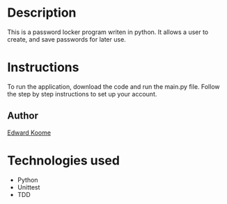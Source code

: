 # Description 

This is a password locker program writen in python. It allows a user to create, and save passwords for later use.

# Instructions

To run the application, download the code and run the main.py file. Follow the step by step instructions to set up your account.



## Author

[Edward Koome](https://github.com/KoomeA)


# Technologies used 

- Python
- Unittest
- TDD